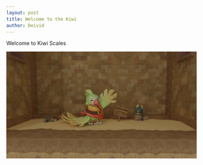 ```yaml
---
layout: post
title: Welcome to the Kiwi
author: Deivid
---
```


Welcome to Kiwi Scales

![Kiwi saying hello](../assets/images/hikiwi.jpg)
